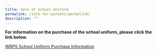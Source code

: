 ```yaml
---
title: Sale of School Uniform
permalink: /info-for-parents/permalink/
description: ""
---
```

**For information on the purchase of the school uniform, please click the link below.**

[WRPS School Uniform Purchase Information](/files/wrps%20online%20uniform%20purchase.pdf)